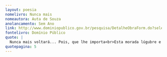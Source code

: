 ```yaml
---
layout: poesia
nomelivro: Nunca mais
nomeautora: Auta de Souza
anolancamento: Sem Ano
link: http://www.dominiopublico.gov.br/pesquisa/DetalheObraForm.do?select_action=&co_obra=81878
fontelivro: Domínio Público
quote: |
  Nunca mais voltará... Pois, que lhe importa<br>Esta morada lúgubre e sombria?<br>Não pode agasalhar uma alegria<br>Minh’alma, pobre morta!
quotepagina: 5
---
```

